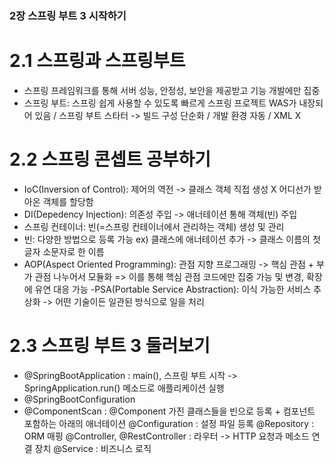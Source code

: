 ### 2장 스프링 부트 3 시작하기

# 2.1 스프링과 스프링부트
- 스프링 프레임워크를 통해 서버 성능, 안정성, 보안을 제공받고 기능 개발에만 집중
- 스프링 부트: 스프링 쉽게 사용할 수 있도록 빠르게 스프링 프로젝트
		    WAS가 내장되어 있음 / 스프링 부트 스타터 -> 빌드 구성 단순화 / 개발 환경 자동 / XML X

# 2.2 스프링 콘셉트 공부하기
- IoC(Inversion of Control): 제어의 역전 -> 클래스 객체 직접 생성 X 어디선가 받아온 객체를 할당함
- DI(Depedency Injection): 의존성 주입 -> 애너테이션 통해 객체(빈) 주입
- 스프링 컨테이너: 빈(=스프링 컨테이너에서 관리하는 객체) 생성 및 관리
- 빈: 다양한 방법으로 등록 가능 ex) 클래스에 애너테이션 추가 -> 클래스 이름의 첫 글자 소문자로 한 이름
- AOP(Aspect Oriented Programming): 관점 지향 프로그래밍 -> 핵심 관점 + 부가 관점 나누어서 모듈화 => 이를 통해 핵심 관점 코드에만 집중 가능 및 변경, 확장에 유연 대응 가능
-PSA(Portable Service Abstraction): 이식 가능한 서비스 추상화 -> 어떤 기술이든 일관된 방식으로 일을 처리

# 2.3 스프링 부트 3 둘러보기
- @SpringBootApplication : main(), 스프링 부트 시작 -> SpringApplication.run() 메소드로 애플리케이션 실행
- @SpringBootConfiguration
- @ComponentScan : @Component 가진 클래스들을 빈으로 등록 + 컴포넌트 포함하는 아래의 애너테이션
	@Configuration : 설정 파일 등록
	@Repository : ORM 매핑
	@Controller, @RestController : 라우터 -> HTTP 요청과 메소드 연결 장치
	@Service : 비즈니스 로직
